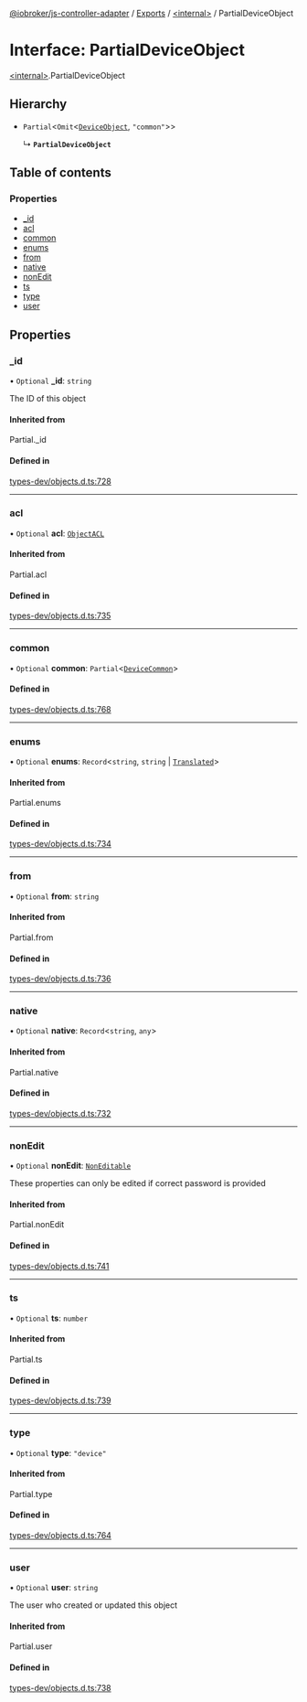[@iobroker/js-controller-adapter](../README.md) / [Exports](../modules.md) / [\<internal\>](../modules/internal_.md) / PartialDeviceObject

# Interface: PartialDeviceObject

[\<internal\>](../modules/internal_.md).PartialDeviceObject

## Hierarchy

- `Partial`\<`Omit`\<[`DeviceObject`](internal_.DeviceObject.md), ``"common"``\>\>

  ↳ **`PartialDeviceObject`**

## Table of contents

### Properties

- [\_id](internal_.PartialDeviceObject.md#_id)
- [acl](internal_.PartialDeviceObject.md#acl)
- [common](internal_.PartialDeviceObject.md#common)
- [enums](internal_.PartialDeviceObject.md#enums)
- [from](internal_.PartialDeviceObject.md#from)
- [native](internal_.PartialDeviceObject.md#native)
- [nonEdit](internal_.PartialDeviceObject.md#nonedit)
- [ts](internal_.PartialDeviceObject.md#ts)
- [type](internal_.PartialDeviceObject.md#type)
- [user](internal_.PartialDeviceObject.md#user)

## Properties

### \_id

• `Optional` **\_id**: `string`

The ID of this object

#### Inherited from

Partial.\_id

#### Defined in

[types-dev/objects.d.ts:728](https://github.com/ioBroker/ioBroker.js-controller/blob/ae4125d6/packages/types-dev/objects.d.ts#L728)

___

### acl

• `Optional` **acl**: [`ObjectACL`](internal_.ObjectACL.md)

#### Inherited from

Partial.acl

#### Defined in

[types-dev/objects.d.ts:735](https://github.com/ioBroker/ioBroker.js-controller/blob/ae4125d6/packages/types-dev/objects.d.ts#L735)

___

### common

• `Optional` **common**: `Partial`\<[`DeviceCommon`](internal_.DeviceCommon.md)\>

#### Defined in

[types-dev/objects.d.ts:768](https://github.com/ioBroker/ioBroker.js-controller/blob/ae4125d6/packages/types-dev/objects.d.ts#L768)

___

### enums

• `Optional` **enums**: `Record`\<`string`, `string` \| [`Translated`](../modules/internal_.md#translated)\>

#### Inherited from

Partial.enums

#### Defined in

[types-dev/objects.d.ts:734](https://github.com/ioBroker/ioBroker.js-controller/blob/ae4125d6/packages/types-dev/objects.d.ts#L734)

___

### from

• `Optional` **from**: `string`

#### Inherited from

Partial.from

#### Defined in

[types-dev/objects.d.ts:736](https://github.com/ioBroker/ioBroker.js-controller/blob/ae4125d6/packages/types-dev/objects.d.ts#L736)

___

### native

• `Optional` **native**: `Record`\<`string`, `any`\>

#### Inherited from

Partial.native

#### Defined in

[types-dev/objects.d.ts:732](https://github.com/ioBroker/ioBroker.js-controller/blob/ae4125d6/packages/types-dev/objects.d.ts#L732)

___

### nonEdit

• `Optional` **nonEdit**: [`NonEditable`](internal_.NonEditable.md)

These properties can only be edited if correct password is provided

#### Inherited from

Partial.nonEdit

#### Defined in

[types-dev/objects.d.ts:741](https://github.com/ioBroker/ioBroker.js-controller/blob/ae4125d6/packages/types-dev/objects.d.ts#L741)

___

### ts

• `Optional` **ts**: `number`

#### Inherited from

Partial.ts

#### Defined in

[types-dev/objects.d.ts:739](https://github.com/ioBroker/ioBroker.js-controller/blob/ae4125d6/packages/types-dev/objects.d.ts#L739)

___

### type

• `Optional` **type**: ``"device"``

#### Inherited from

Partial.type

#### Defined in

[types-dev/objects.d.ts:764](https://github.com/ioBroker/ioBroker.js-controller/blob/ae4125d6/packages/types-dev/objects.d.ts#L764)

___

### user

• `Optional` **user**: `string`

The user who created or updated this object

#### Inherited from

Partial.user

#### Defined in

[types-dev/objects.d.ts:738](https://github.com/ioBroker/ioBroker.js-controller/blob/ae4125d6/packages/types-dev/objects.d.ts#L738)
